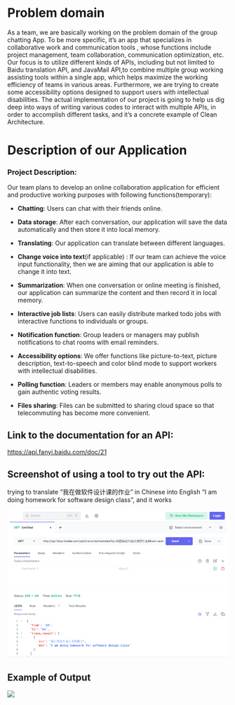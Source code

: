 # **Problem domain**

As a team, we are basically working on the problem domain of the group chatting App. To be more specific, it’s an app
that specializes in collaborative work and communication tools
, whose functions include project management, team collaboration,
communication optimization, etc. Our focus is to utilize
different kinds of APIs, including but not limited to  Baidu
translation API, and JavaMail API,to combine multiple group working
assisting tools within a single app, which helps maximize the working
efficiency of teams in various areas. Furthermore, we are trying to
create some accessibility options designed to support users with
intellectual disabilities. The actual implementation of our project
is going to help us dig deep into ways of writing various codes to
interact with multiple APIs, in order to accomplish different tasks,
and it’s a concrete example of Clean Architecture.


# **Description of our Application**

<h3>Project Description:</h3>

Our team plans to develop an online collaboration application for
efficient and productive working purposes with following
functions(temporary):


-   **Chatting**: Users can chat with their friends online.




-   **Data storage**: After each conversation, our application will save the
    data automatically and then store it into local memory.




-   **Translating**: Our application can translate between different
    languages.




-   **Change voice into text**(if applicable) : If our team can achieve the
    voice input functionality, then we are aiming that our application
    is able to change it into text.




-   **Summarization**: When one conversation or online meeting is finished,
    our application can summarize the content and then record it in
    local memory.




-   **Interactive job lists**: Users can easily distribute marked todo jobs
    with interactive functions to individuals or groups.




-   **Notification function**: Group leaders or managers may publish
    notifications to chat rooms with email reminders.




-   **Accessibility options**: We offer functions like picture-to-text,
    picture description, text-to-speech and color blind mode to
    support workers with intellectual disabilities.




-   **Polling function**: Leaders or members may enable anonymous polls to
    gain authentic voting results.




-   **Files sharing**: Files can be submitted to sharing cloud space so that
    telecommuting has become more convenient.


## Link to the documentation for an API:

https://api.fanyi.baidu.com/doc/21

## Screenshot of using a tool to try out the API:

trying to translate “我在做软件设计课的作业” in Chinese into English “I am doing homework for software design class”, and it works

![](207_930.png)

## Example of Output
![](C:\Users\25719\IdeaProjects\CSC207GroupProject\207_930_2.png)
